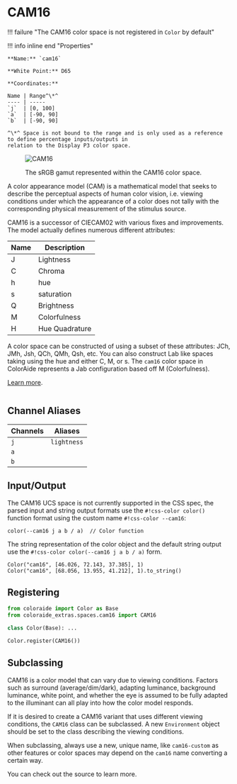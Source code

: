 # CAM16

!!! failure "The CAM16 color space is not registered in `Color` by default"

<div class="info-container" markdown="1">
!!! info inline end "Properties"

    **Name:** `cam16`

    **White Point:** D65

    **Coordinates:**

    Name | Range^\*^
    ---- | -----
    `j`  | [0, 100]
    `a`  | [-90, 90]
    `b`  | [-90, 90]

    ^\*^ Space is not bound to the range and is only used as a reference to define percentage inputs/outputs in
    relation to the Display P3 color space.

<figure markdown>

![CAM16](../images/cam16.png)

<figcaption markdown>
The sRGB gamut represented within the CAM16 color space.
</figcaption>
</figure>

A color appearance model (CAM) is a mathematical model that seeks to describe the perceptual aspects of human color
vision, i.e. viewing conditions under which the appearance of a color does not tally with the corresponding physical
measurement of the stimulus source.

CAM16 is a successor of CIECAM02 with various fixes and improvements. The model actually defines numerous different
attributes:

Name | Description
---- | -----------
J    | Lightness
C    | Chroma
h    | hue
s    | saturation
Q    | Brightness
M    | Colorfulness
H    | Hue Quadrature

A color space can be constructed of using a subset of these attributes: JCh, JMh, Jsh, QCh, QMh, Qsh, etc. You can also
construct Lab like spaces taking using the hue and either C, M, or s. The `cam16` color space in ColorAide represents
a Jab configuration based off M (Colorfulness).

[Learn more](https://doi.org/10.1002/col.22131).
</div>

## Channel Aliases

Channels | Aliases
-------- | -------
`j`      | `lightness`
`a`      |
`b`      |

## Input/Output

The CAM16 UCS space is not currently supported in the CSS spec, the parsed input and string output formats use
the `#!css-color color()` function format using the custom name `#!css-color --cam16`:

```css-color
color(--cam16 j a b / a)  // Color function
```

The string representation of the color object and the default string output use the
`#!css-color color(--cam16 j a b / a)` form.

```playground
Color("cam16", [46.026, 72.143, 37.385], 1)
Color("cam16", [68.056, 13.955, 41.212], 1).to_string()
```

## Registering

```py
from coloraide import Color as Base
from coloraide_extras.spaces.cam16 import CAM16

class Color(Base): ...

Color.register(CAM16())
```

<style>
.info-container {display: inline-block;}
</style>

## Subclassing

CAM16 is a color model that can vary due to viewing conditions. Factors such as surround (average/dim/dark), adapting
luminance, background luminance, white point, and whether the eye is assumed to be fully adapted to the illuminant can
all play into how the color model responds.

If it is desired to create a CAM16 variant that uses different viewing conditions, the `CAM16` class can be subclassed.
A new `Environment` object should be set to the class describing the viewing conditions.

When subclassing, always use a new, unique name, like `cam16-custom` as other features or color spaces may depend on the
`cam16` name converting a certain way.

You can check out the source to learn more.
